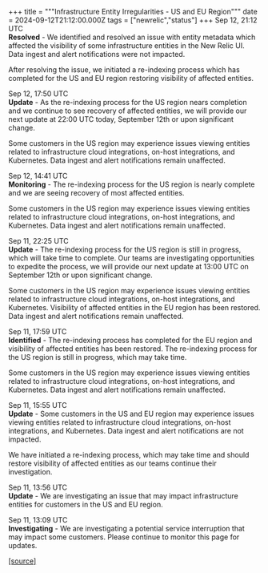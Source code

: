 +++
title = """Infrastructure Entity Irregularities - US and EU Region"""
date = 2024-09-12T21:12:00.000Z
tags = ["newrelic","status"]
+++
Sep 12, 21:12 UTC  
**Resolved** - We identified and resolved an issue with entity metadata which affected the visibility of some infrastructure entities in the New Relic UI. Data ingest and alert notifications were not impacted.  
  
After resolving the issue, we initiated a re-indexing process which has completed for the US and EU region restoring visibility of affected entities.

Sep 12, 17:50 UTC  
**Update** - As the re-indexing process for the US region nears completion and we continue to see recovery of affected entities, we will provide our next update at 22:00 UTC today, September 12th or upon significant change.  
  
Some customers in the US region may experience issues viewing entities related to infrastructure cloud integrations, on-host integrations, and Kubernetes. Data ingest and alert notifications remain unaffected.

Sep 12, 14:41 UTC  
**Monitoring** - The re-indexing process for the US region is nearly complete and we are seeing recovery of most affected entities.  
  
Some customers in the US region may experience issues viewing entities related to infrastructure cloud integrations, on-host integrations, and Kubernetes. Data ingest and alert notifications remain unaffected.

Sep 11, 22:25 UTC  
**Update** - The re-indexing process for the US region is still in progress, which will take time to complete. Our teams are investigating opportunities to expedite the process, we will provide our next update at 13:00 UTC on September 12th or upon significant change.  
  
Some customers in the US region may experience issues viewing entities related to infrastructure cloud integrations, on-host integrations, and Kubernetes. Visibility of affected entities in the EU region has been restored. Data ingest and alert notifications remain unaffected.

Sep 11, 17:59 UTC  
**Identified** - The re-indexing process has completed for the EU region and visibility of affected entities has been restored. The re-indexing process for the US region is still in progress, which may take time.  
  
Some customers in the US region may experience issues viewing entities related to infrastructure cloud integrations, on-host integrations, and Kubernetes. Data ingest and alert notifications remain unaffected.

Sep 11, 15:55 UTC  
**Update** - Some customers in the US and EU region may experience issues viewing entities related to infrastructure cloud integrations, on-host integrations, and Kubernetes. Data ingest and alert notifications are not impacted.  
  
We have initiated a re-indexing process, which may take time and should restore visibility of affected entities as our teams continue their investigation.

Sep 11, 13:56 UTC  
**Update** - We are investigating an issue that may impact infrastructure entities for customers in the US and EU region.

Sep 11, 13:09 UTC  
**Investigating** - We are investigating a potential service interruption that may impact some customers. Please continue to monitor this page for updates.

[[source]](https://status.newrelic.com/incidents/w30032mg77t8)
